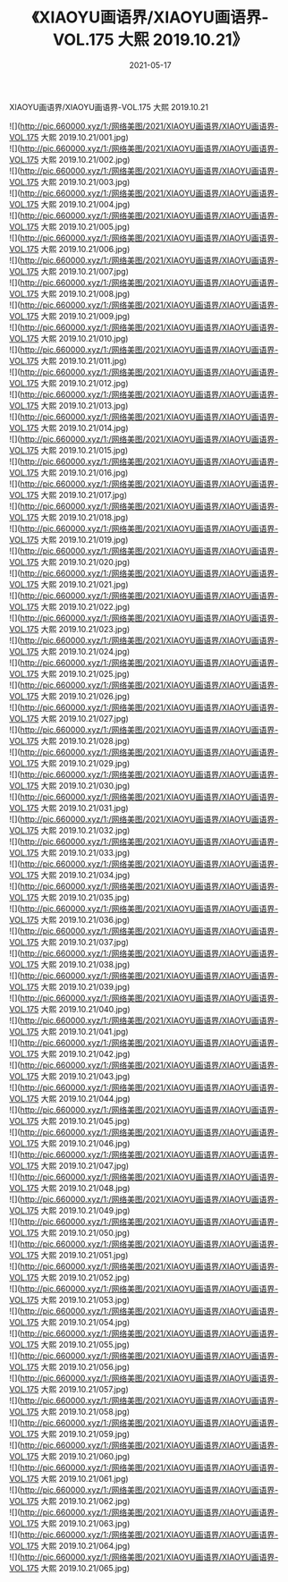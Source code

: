 ﻿---
layout: post
title:  《XIAOYU画语界/XIAOYU画语界-VOL.175 大熙 2019.10.21》
date:   2021-05-17
img: http://pic.660000.xyz/1:/网络美图/2021/XIAOYU画语界/XIAOYU画语界-VOL.175 大熙 2019.10.21/000.jpg
categories: [美女, 清纯, 唯美]
---

XIAOYU画语界/XIAOYU画语界-VOL.175 大熙 2019.10.21

 ![](http://pic.660000.xyz/1:/网络美图/2021/XIAOYU画语界/XIAOYU画语界-VOL.175 大熙 2019.10.21/001.jpg) <br>![](http://pic.660000.xyz/1:/网络美图/2021/XIAOYU画语界/XIAOYU画语界-VOL.175 大熙 2019.10.21/002.jpg) <br>![](http://pic.660000.xyz/1:/网络美图/2021/XIAOYU画语界/XIAOYU画语界-VOL.175 大熙 2019.10.21/003.jpg) <br>![](http://pic.660000.xyz/1:/网络美图/2021/XIAOYU画语界/XIAOYU画语界-VOL.175 大熙 2019.10.21/004.jpg) <br>![](http://pic.660000.xyz/1:/网络美图/2021/XIAOYU画语界/XIAOYU画语界-VOL.175 大熙 2019.10.21/005.jpg) <br>![](http://pic.660000.xyz/1:/网络美图/2021/XIAOYU画语界/XIAOYU画语界-VOL.175 大熙 2019.10.21/006.jpg) <br>![](http://pic.660000.xyz/1:/网络美图/2021/XIAOYU画语界/XIAOYU画语界-VOL.175 大熙 2019.10.21/007.jpg) <br>![](http://pic.660000.xyz/1:/网络美图/2021/XIAOYU画语界/XIAOYU画语界-VOL.175 大熙 2019.10.21/008.jpg) <br>![](http://pic.660000.xyz/1:/网络美图/2021/XIAOYU画语界/XIAOYU画语界-VOL.175 大熙 2019.10.21/009.jpg) <br>![](http://pic.660000.xyz/1:/网络美图/2021/XIAOYU画语界/XIAOYU画语界-VOL.175 大熙 2019.10.21/010.jpg) <br>![](http://pic.660000.xyz/1:/网络美图/2021/XIAOYU画语界/XIAOYU画语界-VOL.175 大熙 2019.10.21/011.jpg) <br>![](http://pic.660000.xyz/1:/网络美图/2021/XIAOYU画语界/XIAOYU画语界-VOL.175 大熙 2019.10.21/012.jpg) <br>![](http://pic.660000.xyz/1:/网络美图/2021/XIAOYU画语界/XIAOYU画语界-VOL.175 大熙 2019.10.21/013.jpg) <br>![](http://pic.660000.xyz/1:/网络美图/2021/XIAOYU画语界/XIAOYU画语界-VOL.175 大熙 2019.10.21/014.jpg) <br>![](http://pic.660000.xyz/1:/网络美图/2021/XIAOYU画语界/XIAOYU画语界-VOL.175 大熙 2019.10.21/015.jpg) <br>![](http://pic.660000.xyz/1:/网络美图/2021/XIAOYU画语界/XIAOYU画语界-VOL.175 大熙 2019.10.21/016.jpg) <br>![](http://pic.660000.xyz/1:/网络美图/2021/XIAOYU画语界/XIAOYU画语界-VOL.175 大熙 2019.10.21/017.jpg) <br>![](http://pic.660000.xyz/1:/网络美图/2021/XIAOYU画语界/XIAOYU画语界-VOL.175 大熙 2019.10.21/018.jpg) <br>![](http://pic.660000.xyz/1:/网络美图/2021/XIAOYU画语界/XIAOYU画语界-VOL.175 大熙 2019.10.21/019.jpg) <br>![](http://pic.660000.xyz/1:/网络美图/2021/XIAOYU画语界/XIAOYU画语界-VOL.175 大熙 2019.10.21/020.jpg) <br>![](http://pic.660000.xyz/1:/网络美图/2021/XIAOYU画语界/XIAOYU画语界-VOL.175 大熙 2019.10.21/021.jpg) <br>![](http://pic.660000.xyz/1:/网络美图/2021/XIAOYU画语界/XIAOYU画语界-VOL.175 大熙 2019.10.21/022.jpg) <br>![](http://pic.660000.xyz/1:/网络美图/2021/XIAOYU画语界/XIAOYU画语界-VOL.175 大熙 2019.10.21/023.jpg) <br>![](http://pic.660000.xyz/1:/网络美图/2021/XIAOYU画语界/XIAOYU画语界-VOL.175 大熙 2019.10.21/024.jpg) <br>![](http://pic.660000.xyz/1:/网络美图/2021/XIAOYU画语界/XIAOYU画语界-VOL.175 大熙 2019.10.21/025.jpg) <br>![](http://pic.660000.xyz/1:/网络美图/2021/XIAOYU画语界/XIAOYU画语界-VOL.175 大熙 2019.10.21/026.jpg) <br>![](http://pic.660000.xyz/1:/网络美图/2021/XIAOYU画语界/XIAOYU画语界-VOL.175 大熙 2019.10.21/027.jpg) <br>![](http://pic.660000.xyz/1:/网络美图/2021/XIAOYU画语界/XIAOYU画语界-VOL.175 大熙 2019.10.21/028.jpg) <br>![](http://pic.660000.xyz/1:/网络美图/2021/XIAOYU画语界/XIAOYU画语界-VOL.175 大熙 2019.10.21/029.jpg) <br>![](http://pic.660000.xyz/1:/网络美图/2021/XIAOYU画语界/XIAOYU画语界-VOL.175 大熙 2019.10.21/030.jpg) <br>![](http://pic.660000.xyz/1:/网络美图/2021/XIAOYU画语界/XIAOYU画语界-VOL.175 大熙 2019.10.21/031.jpg) <br>![](http://pic.660000.xyz/1:/网络美图/2021/XIAOYU画语界/XIAOYU画语界-VOL.175 大熙 2019.10.21/032.jpg) <br>![](http://pic.660000.xyz/1:/网络美图/2021/XIAOYU画语界/XIAOYU画语界-VOL.175 大熙 2019.10.21/033.jpg) <br>![](http://pic.660000.xyz/1:/网络美图/2021/XIAOYU画语界/XIAOYU画语界-VOL.175 大熙 2019.10.21/034.jpg) <br>![](http://pic.660000.xyz/1:/网络美图/2021/XIAOYU画语界/XIAOYU画语界-VOL.175 大熙 2019.10.21/035.jpg) <br>![](http://pic.660000.xyz/1:/网络美图/2021/XIAOYU画语界/XIAOYU画语界-VOL.175 大熙 2019.10.21/036.jpg) <br>![](http://pic.660000.xyz/1:/网络美图/2021/XIAOYU画语界/XIAOYU画语界-VOL.175 大熙 2019.10.21/037.jpg) <br>![](http://pic.660000.xyz/1:/网络美图/2021/XIAOYU画语界/XIAOYU画语界-VOL.175 大熙 2019.10.21/038.jpg) <br>![](http://pic.660000.xyz/1:/网络美图/2021/XIAOYU画语界/XIAOYU画语界-VOL.175 大熙 2019.10.21/039.jpg) <br>![](http://pic.660000.xyz/1:/网络美图/2021/XIAOYU画语界/XIAOYU画语界-VOL.175 大熙 2019.10.21/040.jpg) <br>![](http://pic.660000.xyz/1:/网络美图/2021/XIAOYU画语界/XIAOYU画语界-VOL.175 大熙 2019.10.21/041.jpg) <br>![](http://pic.660000.xyz/1:/网络美图/2021/XIAOYU画语界/XIAOYU画语界-VOL.175 大熙 2019.10.21/042.jpg) <br>![](http://pic.660000.xyz/1:/网络美图/2021/XIAOYU画语界/XIAOYU画语界-VOL.175 大熙 2019.10.21/043.jpg) <br>![](http://pic.660000.xyz/1:/网络美图/2021/XIAOYU画语界/XIAOYU画语界-VOL.175 大熙 2019.10.21/044.jpg) <br>![](http://pic.660000.xyz/1:/网络美图/2021/XIAOYU画语界/XIAOYU画语界-VOL.175 大熙 2019.10.21/045.jpg) <br>![](http://pic.660000.xyz/1:/网络美图/2021/XIAOYU画语界/XIAOYU画语界-VOL.175 大熙 2019.10.21/046.jpg) <br>![](http://pic.660000.xyz/1:/网络美图/2021/XIAOYU画语界/XIAOYU画语界-VOL.175 大熙 2019.10.21/047.jpg) <br>![](http://pic.660000.xyz/1:/网络美图/2021/XIAOYU画语界/XIAOYU画语界-VOL.175 大熙 2019.10.21/048.jpg) <br>![](http://pic.660000.xyz/1:/网络美图/2021/XIAOYU画语界/XIAOYU画语界-VOL.175 大熙 2019.10.21/049.jpg) <br>![](http://pic.660000.xyz/1:/网络美图/2021/XIAOYU画语界/XIAOYU画语界-VOL.175 大熙 2019.10.21/050.jpg) <br>![](http://pic.660000.xyz/1:/网络美图/2021/XIAOYU画语界/XIAOYU画语界-VOL.175 大熙 2019.10.21/051.jpg) <br>![](http://pic.660000.xyz/1:/网络美图/2021/XIAOYU画语界/XIAOYU画语界-VOL.175 大熙 2019.10.21/052.jpg) <br>![](http://pic.660000.xyz/1:/网络美图/2021/XIAOYU画语界/XIAOYU画语界-VOL.175 大熙 2019.10.21/053.jpg) <br>![](http://pic.660000.xyz/1:/网络美图/2021/XIAOYU画语界/XIAOYU画语界-VOL.175 大熙 2019.10.21/054.jpg) <br>![](http://pic.660000.xyz/1:/网络美图/2021/XIAOYU画语界/XIAOYU画语界-VOL.175 大熙 2019.10.21/055.jpg) <br>![](http://pic.660000.xyz/1:/网络美图/2021/XIAOYU画语界/XIAOYU画语界-VOL.175 大熙 2019.10.21/056.jpg) <br>![](http://pic.660000.xyz/1:/网络美图/2021/XIAOYU画语界/XIAOYU画语界-VOL.175 大熙 2019.10.21/057.jpg) <br>![](http://pic.660000.xyz/1:/网络美图/2021/XIAOYU画语界/XIAOYU画语界-VOL.175 大熙 2019.10.21/058.jpg) <br>![](http://pic.660000.xyz/1:/网络美图/2021/XIAOYU画语界/XIAOYU画语界-VOL.175 大熙 2019.10.21/059.jpg) <br>![](http://pic.660000.xyz/1:/网络美图/2021/XIAOYU画语界/XIAOYU画语界-VOL.175 大熙 2019.10.21/060.jpg) <br>![](http://pic.660000.xyz/1:/网络美图/2021/XIAOYU画语界/XIAOYU画语界-VOL.175 大熙 2019.10.21/061.jpg) <br>![](http://pic.660000.xyz/1:/网络美图/2021/XIAOYU画语界/XIAOYU画语界-VOL.175 大熙 2019.10.21/062.jpg) <br>![](http://pic.660000.xyz/1:/网络美图/2021/XIAOYU画语界/XIAOYU画语界-VOL.175 大熙 2019.10.21/063.jpg) <br>![](http://pic.660000.xyz/1:/网络美图/2021/XIAOYU画语界/XIAOYU画语界-VOL.175 大熙 2019.10.21/064.jpg) <br>![](http://pic.660000.xyz/1:/网络美图/2021/XIAOYU画语界/XIAOYU画语界-VOL.175 大熙 2019.10.21/065.jpg) <br>